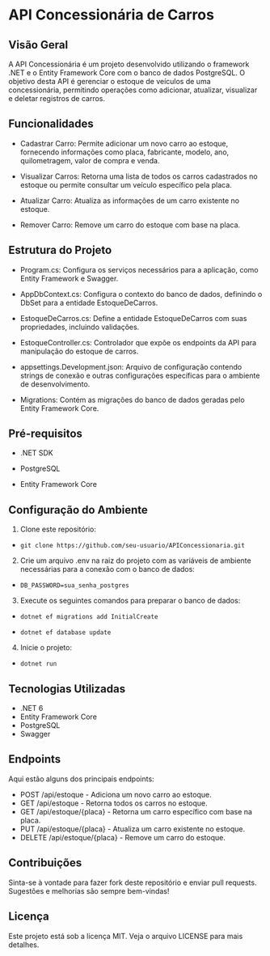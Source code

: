 # API Concessionária de Carros

## **Visão Geral**

  A API Concessionária é um projeto desenvolvido utilizando o framework .NET e o Entity Framework Core com o banco de dados PostgreSQL. O objetivo desta API é gerenciar o estoque de veículos de uma concessionária, permitindo operações como adicionar, atualizar, visualizar e deletar registros de carros.

## **Funcionalidades**

- Cadastrar Carro: Permite adicionar um novo carro ao estoque, fornecendo informações como placa, fabricante, modelo, ano, quilometragem, valor de compra e venda.

- Visualizar Carros: Retorna uma lista de todos os carros cadastrados no estoque ou permite consultar um veículo específico pela placa.

- Atualizar Carro: Atualiza as informações de um carro existente no estoque.

- Remover Carro: Remove um carro do estoque com base na placa.

## **Estrutura do Projeto**

- Program.cs: Configura os serviços necessários para a aplicação, como Entity Framework e Swagger.

- AppDbContext.cs: Configura o contexto do banco de dados, definindo o DbSet para a entidade EstoqueDeCarros.

- EstoqueDeCarros.cs: Define a entidade EstoqueDeCarros com suas propriedades, incluindo validações.

- EstoqueController.cs: Controlador que expõe os endpoints da API para manipulação do estoque de carros.

- appsettings.Development.json: Arquivo de configuração contendo strings de conexão e outras configurações específicas para o ambiente de desenvolvimento.

- Migrations: Contém as migrações do banco de dados geradas pelo Entity Framework Core.

## **Pré-requisitos**

  - .NET SDK

  - PostgreSQL

- Entity Framework Core

## **Configuração do Ambiente**

1. Clone este repositório:

-     git clone https://github.com/seu-usuario/APIConcessionaria.git

2. Crie um arquivo .env na raiz do projeto com as variáveis de ambiente necessárias para a conexão com o banco de dados:

-     DB_PASSWORD=sua_senha_postgres

3. Execute os seguintes comandos para preparar o banco de dados:
-     dotnet ef migrations add InitialCreate
-     dotnet ef database update

4. Inicie o projeto:
-     dotnet run

## **Tecnologias Utilizadas**
- .NET 6
- Entity Framework Core
- PostgreSQL
- Swagger

## **Endpoints**

Aqui estão alguns dos principais endpoints:

- POST /api/estoque - Adiciona um novo carro ao estoque.
- GET /api/estoque - Retorna todos os carros no estoque.
- GET /api/estoque/{placa} - Retorna um carro específico com base na placa.
- PUT /api/estoque/{placa} - Atualiza um carro existente no estoque.
- DELETE /api/estoque/{placa} - Remove um carro do estoque.

## **Contribuições**

Sinta-se à vontade para fazer fork deste repositório e enviar pull requests. Sugestões e melhorias são sempre bem-vindas!

## **Licença**

Este projeto está sob a licença MIT. Veja o arquivo LICENSE para mais detalhes.
